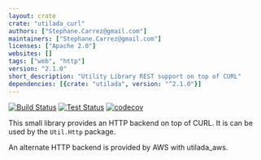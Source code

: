 ```yaml
---
layout: crate
crate: "utilada_curl"
authors: ["Stephane.Carrez@gmail.com"]
maintainers: ["Stephane.Carrez@gmail.com"]
licenses: ["Apache 2.0"]
websites: []
tags: ["web", "http"]
version: "2.1.0"
short_description: "Utility Library REST support on top of CURL"
dependencies: [{crate: "utilada", version: "^2.1.0"}]
---
```


[![Build Status](https://img.shields.io/jenkins/s/https/jenkins.vacs.fr/Ada-Util.svg)](https://jenkins.vacs.fr/job/Ada-Util/)
[![Test Status](https://img.shields.io/jenkins/t/https/jenkins.vacs.fr/Ada-Util.svg)](https://jenkins.vacs.fr/job/Ada-Util/)
[![codecov](https://codecov.io/gh/stcarrez/ada-util/branch/master/graph/badge.svg)](https://codecov.io/gh/stcarrez/ada-util)


This small library provides an HTTP backend on top of CURL.
It is can be used by the `Util.Http` package.

An alternate HTTP backend is provided by AWS with utilada_aws.



